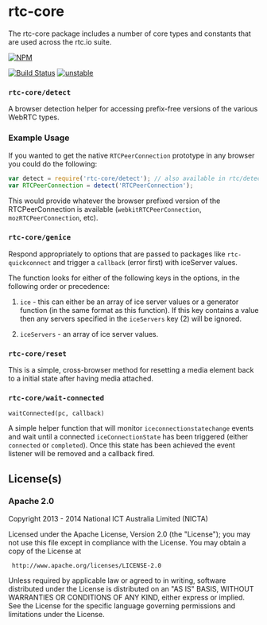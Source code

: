 # rtc-core

The rtc-core package includes a number of core types and constants that
are used across the rtc.io suite.


[![NPM](https://nodei.co/npm/rtc-core.png)](https://nodei.co/npm/rtc-core/)

[![Build Status](https://img.shields.io/travis/rtc-io/rtc-core.svg?branch=master)](https://travis-ci.org/rtc-io/rtc-core) [![unstable](https://img.shields.io/badge/stability-unstable-yellowgreen.svg)](https://github.com/dominictarr/stability#unstable) 

### `rtc-core/detect`

A browser detection helper for accessing prefix-free versions of the various
WebRTC types.

### Example Usage

If you wanted to get the native `RTCPeerConnection` prototype in any browser
you could do the following:

```js
var detect = require('rtc-core/detect'); // also available in rtc/detect
var RTCPeerConnection = detect('RTCPeerConnection');
```

This would provide whatever the browser prefixed version of the
RTCPeerConnection is available (`webkitRTCPeerConnection`,
`mozRTCPeerConnection`, etc).

### `rtc-core/genice`

Respond appropriately to options that are passed to packages like
`rtc-quickconnect` and trigger a `callback` (error first) with iceServer
values.

The function looks for either of the following keys in the options, in
the following order or precedence:

1. `ice` - this can either be an array of ice server values or a generator
   function (in the same format as this function).  If this key contains a
   value then any servers specified in the `iceServers` key (2) will be
   ignored.

2. `iceServers` - an array of ice server values.

### `rtc-core/reset`

This is a simple, cross-browser method for resetting a media element
back to a initial state after having media attached.

### `rtc-core/wait-connected`

`waitConnected(pc, callback)`

A simple helper function that will monitor `iceconnectionstatechange` events
and wait until a connected `iceConnectionState` has been triggered (either
`connected` or `completed`).  Once this state has been achieved the event
listener will be removed and a callback fired.

## License(s)

### Apache 2.0

Copyright 2013 - 2014 National ICT Australia Limited (NICTA)

   Licensed under the Apache License, Version 2.0 (the "License");
   you may not use this file except in compliance with the License.
   You may obtain a copy of the License at

     http://www.apache.org/licenses/LICENSE-2.0

   Unless required by applicable law or agreed to in writing, software
   distributed under the License is distributed on an "AS IS" BASIS,
   WITHOUT WARRANTIES OR CONDITIONS OF ANY KIND, either express or implied.
   See the License for the specific language governing permissions and
   limitations under the License.
